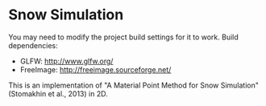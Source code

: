 Snow Simulation
===============

You may need to modify the project build settings for it to work.
Build dependencies:
- GLFW: http://www.glfw.org/
- FreeImage: http://freeimage.sourceforge.net/

This is an implementation of "A Material Point Method for Snow Simulation" (Stomakhin et al., 2013) in 2D.
